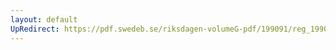 ```yaml
---
layout: default
UpRedirect: https://pdf.swedeb.se/riksdagen-volumeG-pdf/199091/reg_199091/reg_199091_0666.pdf
---
```

